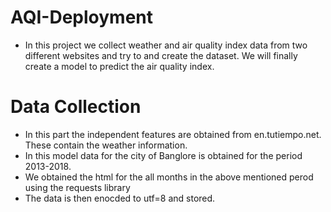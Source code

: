 # AQI-Deployment

- In this project we collect weather and air quality index data from two different websites and try to and create  the dataset. We will finally create a model to predict the air quality index.

# Data Collection

- In this part the independent features are obtained from en.tutiempo.net. These contain the weather information.
- In this model data for the city of Banglore is obtained for the period 2013-2018.
- We obtained the html for the all months in the above mentioned perod using the requests library
- The data is then enocded to utf=8 and stored.

